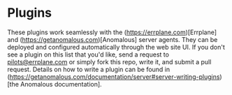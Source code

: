 Plugins
================

These plugins work seamlessly with the (https://errplane.com)[Errplane] and (https://getanomalous.com)[Anomalous] server agents. They can be deployed and configured automatically through the web site UI. If you don't see a plugin on this list that you'd like, send a request to pilots@errplane.com or simply fork this repo, write it, and submit a pull request. Details on how to write a plugin can be found in (https://getanomalous.com/documentation/server#server-writing-plugins)[the Anomalous documentation].
